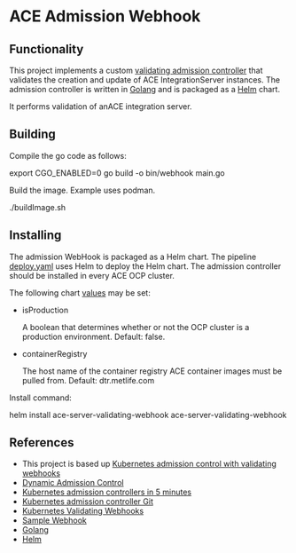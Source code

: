 # ACE Admission Webhook

## Functionality

This project implements a custom [validating admission controller](https://kubernetes.io/docs/reference/access-authn-authz/admission-controllers/) that validates the creation and update of ACE IntegrationServer instances. The admission controller is written in [Golang](https://go.dev/doc/) and is packaged as a [Helm](https://helm.sh/) chart.

It performs validation of anACE integration server.

## Building

Compile the go code as follows:

 export CGO_ENABLED=0
 go build -o bin/webhook main.go


Build the image. Example uses podman.

./buildImage.sh
 

## Installing

The admission WebHook is packaged as a Helm chart. The pipeline [deploy.yaml](deploy.yaml) uses Helm to deploy the Helm chart. The admission controller should be installed in every ACE OCP cluster.

The following chart [values](helm/ace-server-validating-webhook/values.yaml) may be set:

* isProduction

    A boolean that determines whether or not the OCP cluster is a production environment. Default: false.

* containerRegistry

    The host name of the container registry ACE container images must be pulled from. Default: dtr.metlife.com

Install command:

 helm install ace-server-validating-webhook ace-server-validating-webhook

## References

* This project is based up [Kubernetes admission control with validating webhooks](https://developers.redhat.com/articles/2021/09/17/kubernetes-admission-control-validating-webhooks)
* [Dynamic Admission Control](https://kubernetes.io/docs/reference/access-authn-authz/extensible-admission-controllers/)
* [Kubernetes admission controllers in 5 minutes](https://sysdig.com/blog/kubernetes-admission-controllers/)
* [Kubernetes admission controller Git](https://github.com/kubernetes-sigs/controller-runtime/tree/master/pkg/webhook/admission)
* [Kubernetes Validating Webhooks](https://medium.com/swlh/kubernetes-validating-webhook-implementation-60f3352b66a)
* [Sample Webhook](https://github.com/ChrisTheShark/sample-vwebhook)
* [Golang](https://go.dev/doc/)
* [Helm](https://helm.sh/)
